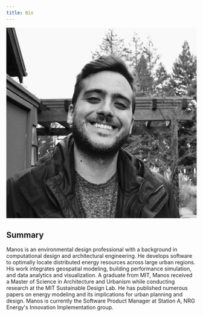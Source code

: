 ```yaml
---
title: Bio
---
```


![profile-pic](profile-pic.jpg)

## Summary

Manos is an environmental design professional with a background in computational design and architectural engineering. He develops software to optimally locate distributed energy resources across large urban regions. His work integrates geospatial modeling, building performance simulation, and data analytics and visualization. A graduate from MIT, Manos received a Master of Science in Architecture and Urbanism while conducting research at the MIT Sustainable Design Lab. He has published numerous papers on energy modeling and its implications for urban planning and design. Manos is currently the Software Product Manager at Station A, NRG Energy's Innovation Implementation group.
